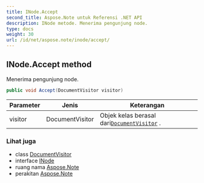 ```yaml
---
title: INode.Accept
second_title: Aspose.Note untuk Referensi .NET API
description: INode metode. Menerima pengunjung node.
type: docs
weight: 30
url: /id/net/aspose.note/inode/accept/
---
```

## INode.Accept method

Menerima pengunjung node.

```csharp
public void Accept(DocumentVisitor visitor)
```

| Parameter | Jenis | Keterangan |
| --- | --- | --- |
| visitor | DocumentVisitor | Objek kelas berasal dari[`DocumentVisitor`](../../documentvisitor/) . |

### Lihat juga

* class [DocumentVisitor](../../documentvisitor/)
* interface [INode](../)
* ruang nama [Aspose.Note](../../inode/)
* perakitan [Aspose.Note](../../../)


